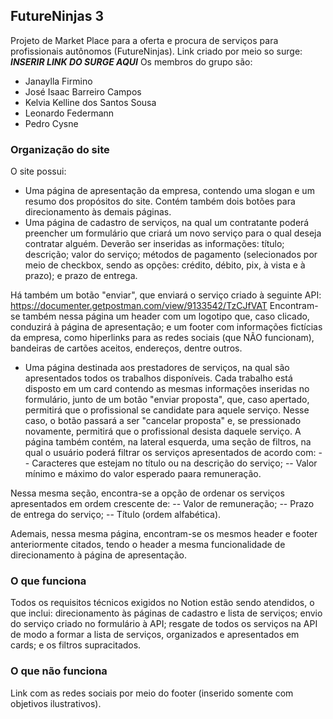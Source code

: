 ## FutureNinjas 3

Projeto de Market Place para a oferta e procura de serviços para profissionais autônomos (FutureNinjas). 
Link criado por meio so surge: ***INSERIR LINK DO SURGE AQUI***
Os membros do grupo são:

- Janaylla Firmino
- José Isaac Barreiro Campos
- Kelvia Kelline dos Santos Sousa
- Leonardo Federmann
- Pedro Cysne

### Organização do site
O site possui:
- Uma página de apresentação da empresa, contendo uma slogan e um resumo dos propósitos do site. Contém também dois botões para direcionamento às demais páginas.
- Uma página de cadastro de serviços, na qual um contratante poderá preencher um formulário que criará um novo serviço para o qual deseja contratar alguém. Deverão ser inseridas as informações: título; descrição; valor do serviço; métodos de pagamento (selecionados por meio de checkbox, sendo as opções: crédito, débito, pix, à vista e à prazo); e prazo de entrega.

Há também um botão "enviar", que enviará o serviço criado à seguinte API: https://documenter.getpostman.com/view/9133542/TzCJfVAT
Encontram-se também nessa página um header com um logotipo que, caso clicado, conduzirá à página de apresentação; e um footer com informações fictícias da empresa, como hiperlinks para as redes sociais (que NÃO funcionam), bandeiras de cartões aceitos, endereços, dentre outros.

- Uma página destinada aos prestadores de serviços, na qual são apresentados todos os trabalhos disponíveis. Cada trabalho está disposto em um card contendo as mesmas informações inseridas no formulário, junto de um botão "enviar proposta", que, caso apertado, permitirá que o profissional se candidate para aquele serviço. Nesse caso, o botão passará a ser "cancelar proposta" e, se pressionado novamente, permitirá que o profissional desista daquele serviço.
A página também contém, na lateral esquerda, uma seção de filtros, na qual o usuário poderá filtrar os serviços apresentados de acordo com:
-- Caracteres que estejam no título ou na descrição do serviço;
-- Valor mínimo e máximo do valor esperado paara remuneração.

Nessa mesma seção, encontra-se a opção de ordenar os serviços apresentados em ordem crescente de:
-- Valor de remuneração;
-- Prazo de entrega do serviço;
-- Título (ordem alfabética).

Ademais, nessa mesma página, encontram-se os mesmos header e footer anteriormente citados, tendo o header a mesma funcionalidade de direcionamento à página de apresentação.

### O que funciona

Todos os requisitos técnicos exigidos no Notion estão sendo atendidos, o que inclui: direcionamento às páginas de cadastro e lista de serviços; envio do serviço criado no formulário à API; resgate de todos os serviços na API de modo a formar a lista de serviços, organizados e apresentados em cards; e os filtros supracitados.

### O que não funciona

Link com as redes sociais por meio do footer (inserido somente com objetivos ilustrativos). 
